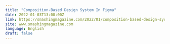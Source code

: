 ```yaml
---
title: "Composition-Based Design System In Figma"
date: 2022-01-03T13:00:00Z
link: https://smashingmagazine.com/2022/01/composition-based-design-system-figma/?utm_medium=RSS&utm_source=news.12bit.vn
site: www.smashingmagazine.com
language: English
draft: false
---
```

